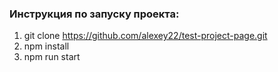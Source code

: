 ### Инструкция по запуску проекта:

1. git clone https://github.com/alexey22/test-project-page.git
2. npm install
3. npm run start
